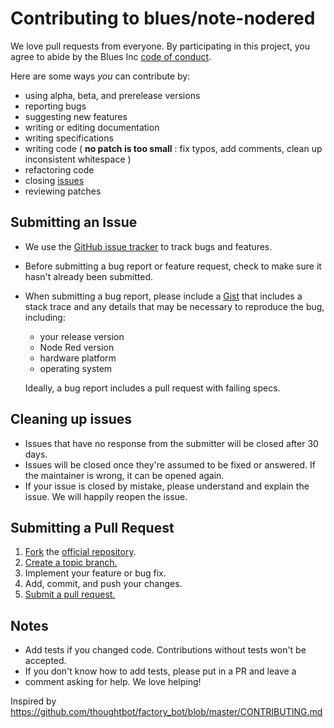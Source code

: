 # Contributing to blues/note-nodered

We love pull requests from everyone. By participating in this project, you
agree to abide by the Blues Inc [code of conduct].

[code of conduct]: https://blues.github.io/opensource/code-of-conduct

Here are some ways *you* can contribute by:

* using alpha, beta, and prerelease versions
* reporting bugs
* suggesting new features
* writing or editing documentation
* writing specifications
* writing code ( **no patch is too small** : fix typos, add comments,
clean up inconsistent whitespace )
* refactoring code
* closing [issues][]
* reviewing patches

[issues]: https://github.com/blues/note-nodered/issues

## Submitting an Issue

* We use the [GitHub issue tracker][issues] to track bugs and features.
* Before submitting a bug report or feature request, check to make sure it
  hasn't
  already been submitted.
* When submitting a bug report, please include a [Gist][] that includes a stack
  trace and any details that may be necessary to reproduce the bug, including:
    - your release version
    - Node Red version
    - hardware platform
    - operating system  
   
  Ideally, a bug report includes a pull request with failing specs.

[gist]: https://gist.github.com/

## Cleaning up issues

* Issues that have no response from the submitter will be closed after 30 days.
* Issues will be closed once they're assumed to be fixed or answered. If the
  maintainer is wrong, it can be opened again.
* If your issue is closed by mistake, please understand and explain the issue.
  We will happily reopen the issue.

## Submitting a Pull Request
1. [Fork][fork] the [official repository][repo].
2. [Create a topic branch.][branch]
3. Implement your feature or bug fix.
4. Add, commit, and push your changes.
5. [Submit a pull request.][pr]

## Notes
* Add tests if you changed code. Contributions without tests won't be accepted.
* If you don't know how to add tests, please put in a PR and leave a
* comment asking for help. We love helping!

[repo]: https://github.com/blues/note-nodered/tree/master
[fork]: https://help.github.com/articles/fork-a-repo/
[branch]:
https://help.github.com/articles/creating-and-deleting-branches-within-your-repository/
[pr]: https://help.github.com/articles/creating-a-pull-request-from-a-fork/

Inspired by
https://github.com/thoughtbot/factory_bot/blob/master/CONTRIBUTING.md

